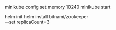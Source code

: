minikube config set memory 10240
minikube start

helm init
helm install bitnami/zookeeper \
--set replicaCount=3
